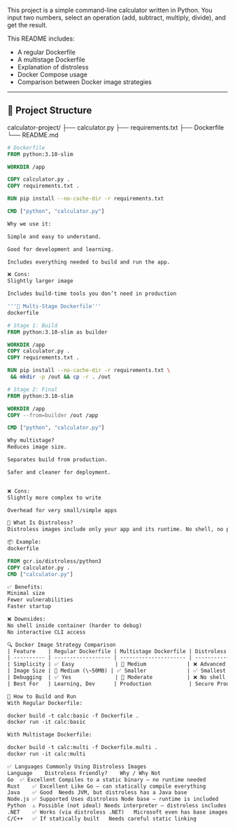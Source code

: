 
This project is a simple command-line calculator written in Python. You input two numbers, select an operation (add, subtract, multiply, divide), and get the result.

This README includes:
- A regular Dockerfile
- A multistage Dockerfile
- Explanation of distroless
- Docker Compose usage
- Comparison between Docker image strategies

---

## 📁 Project Structure

calculator-project/
├── calculator.py
├── requirements.txt
├── Dockerfile
└── README.md

```dockerfile
# Dockerfile
FROM python:3.10-slim

WORKDIR /app

COPY calculator.py .
COPY requirements.txt .

RUN pip install --no-cache-dir -r requirements.txt

CMD ["python", "calculator.py"]

Why we use it:

Simple and easy to understand.

Good for development and learning.

Includes everything needed to build and run the app.

❌ Cons:
Slightly larger image

Includes build-time tools you don’t need in production

'''🐳 Multi-Stage Dockerfile'''
dockerfile

# Stage 1: Build
FROM python:3.10-slim as builder

WORKDIR /app
COPY calculator.py .
COPY requirements.txt .

RUN pip install --no-cache-dir -r requirements.txt \
 && mkdir -p /out && cp -r . /out

# Stage 2: Final
FROM python:3.10-slim

WORKDIR /app
COPY --from=builder /out /app

CMD ["python", "calculator.py"]

Why multistage?
Reduces image size.

Separates build from production.

Safer and cleaner for deployment.


❌ Cons:
Slightly more complex to write

Overhead for very small/simple apps

🧊 What Is Distroless?
Distroless images include only your app and its runtime. No shell, no package manager, no bloat.

📦 Example:
dockerfile

FROM gcr.io/distroless/python3
COPY calculator.py .
CMD ["calculator.py"]

✅ Benefits:
Minimal size
Fewer vulnerabilities
Faster startup

❌ Downsides:
No shell inside container (harder to debug)
No interactive CLI access

🔍 Docker Image Strategy Comparison
| Feature    | Regular Dockerfile | Multistage Dockerfile | Distroless        |
| ---------- | ------------------ | --------------------- | ----------------- |
| Simplicity | ✅ Easy             | 🔶 Medium             | ❌ Advanced        |
| Image Size | 🔶 Medium (\~50MB) | ✅ Smaller             | ✅ Smallest        |
| Debugging  | ✅ Yes              | 🔶 Moderate           | ❌ No shell        |
| Best For   | Learning, Dev      | Production            | Secure Production |

🚀 How to Build and Run
With Regular Dockerfile:

docker build -t calc:basic -f Dockerfile .
docker run -it calc:basic

With Multistage Dockerfile:

docker build -t calc:multi -f Dockerfile.multi .
docker run -it calc:multi

✅ Languages Commonly Using Distroless Images
Language	Distroless Friendly?	Why / Why Not
Go	✅ Excellent	Compiles to a static binary — no runtime needed
Rust	✅ Excellent	Like Go — can statically compile everything
Java	✅ Good	Needs JVM, but distroless has a Java base
Node.js	✅ Supported	Uses distroless Node base — runtime is included
Python	⚠️ Possible (not ideal)	Needs interpreter — distroless includes one, but debugging is harder
.NET	✅ Works (via distroless .NET)	Microsoft even has base images for this
C/C++	✅ If statically built	Needs careful static linking